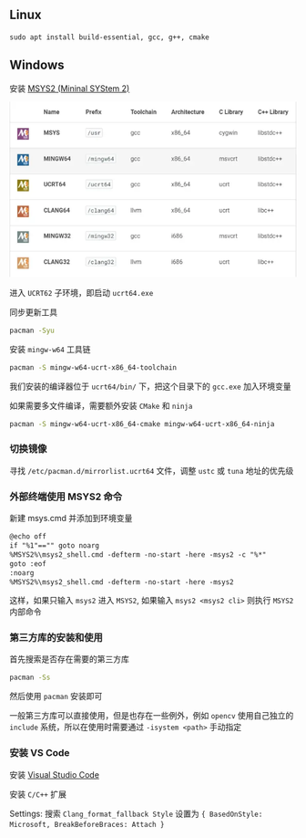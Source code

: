 ## Linux

```shell
sudo apt install build-essential, gcc, g++, cmake
```

## Windows

安装 [MSYS2 (Mininal SYStem 2)](https://www.msys2.org/)  

![image.png](https://raw.githubusercontent.com/jiaahui/Pictures/main/MSYS2_subenv.webp)

进入 `UCRT62` 子环境，即启动 `ucrt64.exe`

同步更新工具

```bash
pacman -Syu
```

安装 `mingw-w64` 工具链

```bash
pacman -S mingw-w64-ucrt-x86_64-toolchain
```

我们安装的编译器位于 `ucrt64/bin/` 下，把这个目录下的 `gcc.exe` 加入环境变量

如果需要多文件编译，需要额外安装 `CMake` 和 `ninja`

```bash
pacman -S mingw-w64-ucrt-x86_64-cmake mingw-w64-ucrt-x86_64-ninja
```

### 切换镜像

寻找 `/etc/pacman.d/mirrorlist.ucrt64` 文件，调整 `ustc` 或 `tuna` 地址的优先级

### 外部终端使用 MSYS2 命令

新建 msys.cmd 并添加到环境变量

```batch
@echo off
if "%1"=="" goto noarg
%MSYS2%\msys2_shell.cmd -defterm -no-start -here -msys2 -c "%*"
goto :eof
:noarg
%MSYS2%\msys2_shell.cmd -defterm -no-start -here -msys2
```

这样，如果只输入 `msys2` 进入 `MSYS2`, 如果输入 `msys2 <msys2 cli>` 则执行 `MSYS2` 内部命令

### 第三方库的安装和使用

首先搜索是否存在需要的第三方库

```bash
pacman -Ss
```

然后使用 `pacman` 安装即可

一般第三方库可以直接使用，但是也存在一些例外，例如 `opencv` 使用自己独立的 `include` 系统，所以在使用时需要通过 `-isystem <path>` 手动指定

### 安装 VS Code

安装 [Visual Studio Code](https://code.visualstudio.com/)

安装 `C/C++` 扩展

Settings: 搜索 `Clang_format_fallback Style` 设置为 `{ BasedOnStyle: Microsoft, BreakBeforeBraces: Attach }`

